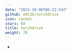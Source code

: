 ```yaml
---
date: "2023-10-06T06:22:54Z"
github: d4l3k/torchdrive
icon: rocket
stars: 69
title: torchdrive
weight: 70
---
```

-
